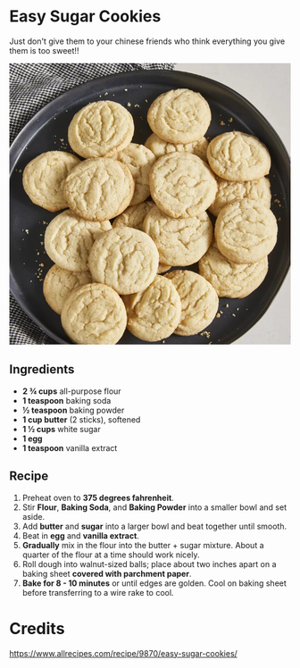 # Easy Sugar Cookies

Just don't give them to your chinese friends who think everything you give them is too sweet!!

![Sugar Cookies](./sugar_cookies.webp)

## Ingredients

* **2 ¾ cups** all-purpose flour
* **1 teaspoon** baking soda
* **½ teaspoon** baking powder
* **1 cup butter** (2 sticks), softened
* **1 ½ cups** white sugar
* **1 egg**
* **1 teaspoon** vanilla extract

## Recipe

1. Preheat oven to **375 degrees fahrenheit**.
1. Stir **Flour**, **Baking Soda**, and **Baking Powder** into a smaller bowl and set aside.
1. Add **butter** and **sugar** into a larger bowl and beat together until smooth.
1. Beat in **egg** and **vanilla extract**.
1. **Gradually** mix in the flour into the butter + sugar mixture. About a quarter of the flour at a time should work nicely.
1. Roll dough into walnut-sized balls; place about two inches apart on a baking sheet **covered with parchment paper**.
1. **Bake for 8 - 10 minutes** or until edges are golden. Cool on baking sheet before transferring to a wire rake to cool.

# Credits

https://www.allrecipes.com/recipe/9870/easy-sugar-cookies/
